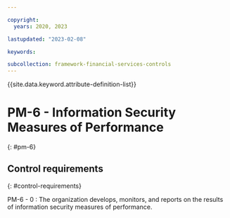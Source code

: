 ```yaml
---

copyright:
  years: 2020, 2023

lastupdated: "2023-02-08"

keywords:

subcollection: framework-financial-services-controls
---
```


{{site.data.keyword.attribute-definition-list}}

               
# PM-6 - Information Security Measures of Performance
{: #pm-6}

## Control requirements
{: #control-requirements}

PM-6 - 0
    : The organization develops, monitors, and reports on the results of information security measures of performance.





